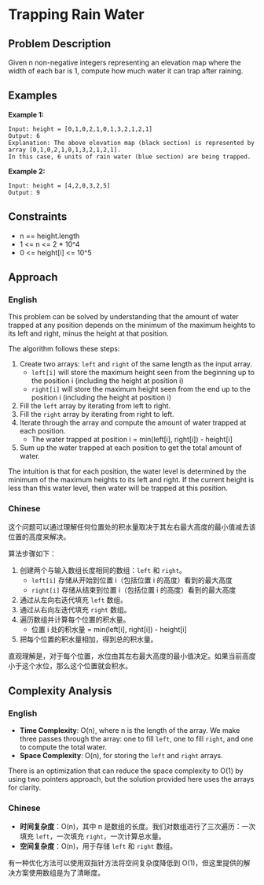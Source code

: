 # Trapping Rain Water

## Problem Description

Given n non-negative integers representing an elevation map where the width of each bar is 1, compute how much water it can trap after raining.

## Examples

**Example 1:**
```
Input: height = [0,1,0,2,1,0,1,3,2,1,2,1]
Output: 6
Explanation: The above elevation map (black section) is represented by array [0,1,0,2,1,0,1,3,2,1,2,1]. 
In this case, 6 units of rain water (blue section) are being trapped.
```

**Example 2:**
```
Input: height = [4,2,0,3,2,5]
Output: 9
```

## Constraints

- n == height.length
- 1 <= n <= 2 * 10^4
- 0 <= height[i] <= 10^5

## Approach

### English

This problem can be solved by understanding that the amount of water trapped at any position depends on the minimum of the maximum heights to its left and right, minus the height at that position.

The algorithm follows these steps:
1. Create two arrays: `left` and `right` of the same length as the input array.
   - `left[i]` will store the maximum height seen from the beginning up to the position i (including the height at position i)
   - `right[i]` will store the maximum height seen from the end up to the position i (including the height at position i)
2. Fill the `left` array by iterating from left to right.
3. Fill the `right` array by iterating from right to left.
4. Iterate through the array and compute the amount of water trapped at each position.
   - The water trapped at position i = min(left[i], right[i]) - height[i]
5. Sum up the water trapped at each position to get the total amount of water.

The intuition is that for each position, the water level is determined by the minimum of the maximum heights to its left and right. If the current height is less than this water level, then water will be trapped at this position.

### Chinese

这个问题可以通过理解任何位置处的积水量取决于其左右最大高度的最小值减去该位置的高度来解决。

算法步骤如下：
1. 创建两个与输入数组长度相同的数组：`left` 和 `right`。
   - `left[i]` 存储从开始到位置 i（包括位置 i 的高度）看到的最大高度
   - `right[i]` 存储从结束到位置 i（包括位置 i 的高度）看到的最大高度
2. 通过从左向右迭代填充 `left` 数组。
3. 通过从右向左迭代填充 `right` 数组。
4. 遍历数组并计算每个位置的积水量。
   - 位置 i 处的积水量 = min(left[i], right[i]) - height[i]
5. 把每个位置的积水量相加，得到总的积水量。

直观理解是，对于每个位置，水位由其左右最大高度的最小值决定。如果当前高度小于这个水位，那么这个位置就会积水。

## Complexity Analysis

### English

- **Time Complexity**: O(n), where n is the length of the array. We make three passes through the array: one to fill `left`, one to fill `right`, and one to compute the total water.
- **Space Complexity**: O(n), for storing the `left` and `right` arrays.

There is an optimization that can reduce the space complexity to O(1) by using two pointers approach, but the solution provided here uses the arrays for clarity.

### Chinese

- **时间复杂度**：O(n)，其中 n 是数组的长度。我们对数组进行了三次遍历：一次填充 `left`，一次填充 `right`，一次计算总水量。
- **空间复杂度**：O(n)，用于存储 `left` 和 `right` 数组。

有一种优化方法可以使用双指针方法将空间复杂度降低到 O(1)，但这里提供的解决方案使用数组是为了清晰度。 